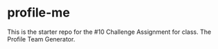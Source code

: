 # profile-me
This is the starter repo for the #10 Challenge Assignment for class. The Profile Team Generator.

